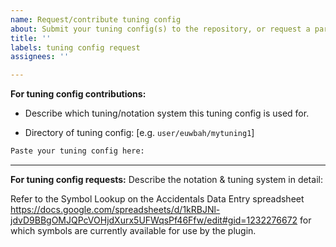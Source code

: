 ```yaml
---
name: Request/contribute tuning config
about: Submit your tuning config(s) to the repository, or request a particular notation
title: ''
labels: tuning config request
assignees: ''

---
```


**For tuning config contributions:**

- Describe which tuning/notation system this tuning config is used for.

- Directory of tuning config: [e.g. `user/euwbah/mytuning1`]

```txt
Paste your tuning config here:
```

-----

**For tuning config requests:**
Describe the notation & tuning system in detail:

Refer to the Symbol Lookup on the Accidentals Data Entry spreadsheet https://docs.google.com/spreadsheets/d/1kRBJNl-jdvD9BBgOMJQPcVOHjdXurx5UFWqsPf46Ffw/edit#gid=1232276672 for which symbols are currently available for use by the plugin.

